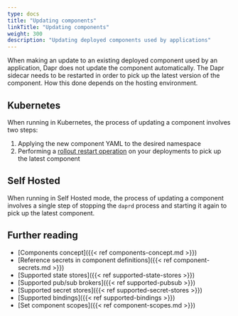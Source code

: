```yaml
---
type: docs
title: "Updating components"
linkTitle: "Updating components"
weight: 300
description: "Updating deployed components used by applications"
---
```


When making an update to an existing deployed component used by an application, Dapr does not update the component automatically. The Dapr sidecar needs to be restarted in order to pick up the latest version of the component. How this done depends on the hosting environment.

## Kubernetes

When running in Kubernetes, the process of updating a component involves two steps:

1. Applying the new component YAML to the desired namespace
2. Performing a [rollout restart operation](https://kubernetes.io/docs/reference/kubectl/cheatsheet/#updating-resources) on your deployments to pick up the latest component

## Self Hosted

When running in Self Hosted mode, the process of updating a component involves a single step of stopping the `daprd` process and starting it again to pick up the latest component.

## Further reading
- [Components concept]({{< ref components-concept.md >}})
- [Reference secrets in component definitions]({{< ref component-secrets.md >}})
- [Supported state stores]({{< ref supported-state-stores >}})
- [Supported pub/sub brokers]({{< ref supported-pubsub >}})
- [Supported secret stores]({{< ref supported-secret-stores >}})
- [Supported bindings]({{< ref supported-bindings >}})
- [Set component scopes]({{< ref component-scopes.md >}})
